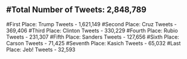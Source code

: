 #Total Number of Tweets: 2,848,789 
---
#First Place: Trump Tweets - 1,621,149
#Second Place: Cruz Tweets - 369,406
#Third Place: Clinton Tweets - 330,229
#Fourth Place: Rubio Tweets - 231,307
#Fifth Place: Sanders Tweets - 127,656
#Sixth Place: Carson Tweets - 71,425
#Seventh Place: Kasich Tweets - 65,032
#Last Place: Jeb! Tweets - 32,593

